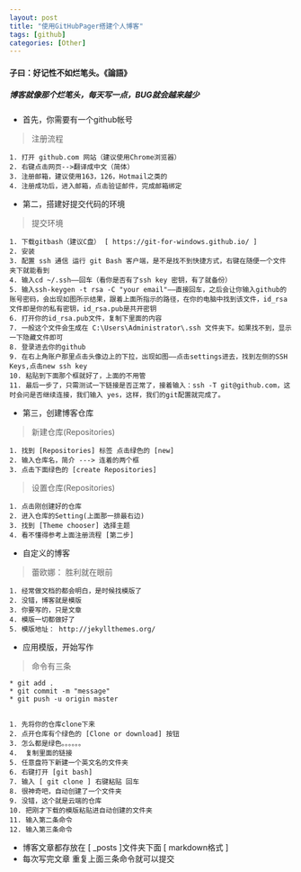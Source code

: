 ```yaml
---
layout: post
title: "使用GitHubPager搭建个人博客"
tags: [github]
categories: [Other]
---
```



#### 子曰：好记性不如烂笔头。《論語》
##### 博客就像那个烂笔头，每天写一点，BUG就会越来越少


*  首先，你需要有一个github帐号
> 注册流程

	1. 打开 github.com 网站（建议使用Chrome浏览器）
	2. 右键点击网页-->翻译成中文（简体）
	3. 注册邮箱，建议使用163，126，Hotmail之类的
	4. 注册成功后，进入邮箱，点击验证邮件，完成邮箱绑定
	 
	

*  第二，搭建好提交代码的环境
>  提交环境
	
	1. 下载gitbash（建议C盘） [ https://git-for-windows.github.io/ ]
	2. 安装
	3. 配置 ssh 通信 运行 git Bash 客户端，是不是找不到快捷方式，右键在随便一个文件夹下就能看到
	4. 输入cd ~/.ssh——回车（看你是否有了ssh key 密钥，有了就备份）
	5. 输入ssh-keygen -t rsa -C "your email"——直接回车，之后会让你输入github的账号密码，会出现如图所示结果，跟着上面所指示的路径，在你的电脑中找到该文件，id_rsa文件即是你的私有密钥，id_rsa.pub是共开密钥
	6. 打开你的id_rsa.pub文件，复制下里面的内容
	7. 一般这个文件会生成在 C:\Users\Administrator\.ssh 文件夹下。如果找不到，显示一下隐藏文件即可
	8. 登录进去你的github
	9. 在右上角账户那里点击头像边上的下拉，出现如图——点击settings进去，找到左侧的SSH Keys,点击new ssh key
	10. 粘贴到下面那个框就好了，上面的不用管
	11. 最后一步了，只需测试一下链接是否正常了，接着输入：ssh -T git@github.com，这时会问是否继续连接，我们输入 yes，这样，我们的git配置就完成了。

* 第三，创建博客仓库
>  新建仓库(Repositories)

	1. 找到 [Repositories] 标签 点击绿色的 [new]
	2. 输入仓库名，简介 ---> 连着的两个框
	3. 点击下面绿色的 [create Repositories]

>  设置仓库(Repositories)

	1. 点击刚创建好的仓库
	2. 进入仓库的Setting(上面那一排最右边)
	3. 找到 [Theme chooser] 选择主题
	4. 看不懂得参考上面注册流程 [第二步]


* 自定义的博客

>  蕾欧娜： 胜利就在眼前

	1. 经常做文档的都会明白，是时候找模版了
	2. 没错，博客就是模版
	3. 你要写的，只是文章
	4. 模版一切都做好了
	5. 模版地址： http://jekyllthemes.org/

* 应用模版，开始写作
> 命令有三条

	* git add .
	* git commit -m "message"
	* git push -u origin master


	1. 先将你的仓库clone下来
	2. 点开仓库有个绿色的 [Clone or download] 按钮
	3. 怎么都是绿色。。。。。。
	4.  复制里面的链接 
	5. 任意盘符下新建一个英文名的文件夹
	6. 右键打开 [git bash]
	7. 输入 [ git clone ] 右键粘贴 回车
	8. 很神奇吧，自动创建了一个文件夹
	9. 没错，这个就是云端的仓库
	10. 把刚才下载的模版粘贴进自动创建的文件夹
	11. 输入第二条命令
	12. 输入第三条命令
* 博客文章都存放在 [ _posts ]文件夹下面 [ markdown格式 ]
* 每次写完文章 重复上面三条命令就可以提交

